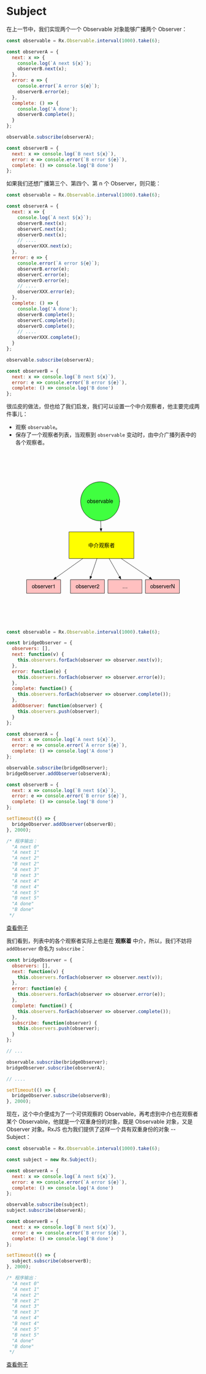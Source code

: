 # Subject

在上一节中，我们实现两个一个 Observable 对象能够广播两个 Observer：

```js
const observable = Rx.Observable.interval(1000).take(6);

const observerA = {
  next: x => {
    console.log(`A next ${x}`);
    observerB.next(x);
  },
  error: e => {
    console.error(`A error ${e}`);
    observerB.error(e);
  },
  complete: () => {
    console.log('A done');
    observerB.complete();
  }
};

observable.subscribe(observerA);

const observerB = {
  next: x => console.log(`B next ${x}`),
  error: e => console.error(`B error ${e}`),
  complete: () => console.log('B done')
};
```

如果我们还想广播第三个、第四个、第 n 个 Observer，则只能：

```js
const observable = Rx.Observable.interval(1000).take(6);

const observerA = {
  next: x => {
    console.log(`A next ${x}`);
    observerB.next(x);
    observerC.next(x);
    observerD.next(x);
    // ....
    observerXXX.next(x);
  },
  error: e => {
    console.error(`A error ${e}`);
    observerB.error(e);
    observerC.error(e);
    observerD.error(e);
    // ....
    observerXXX.error(e);
  },
  complete: () => {
    console.log('A done');
    observerB.complete();
    observerC.complete();
    observerD.complete();
    // ....
    observerXXX.complete();
  }
};

observable.subscribe(observerA);

const observerB = {
  next: x => console.log(`B next ${x}`),
  error: e => console.error(`B error ${e}`),
  complete: () => console.log('B done')
};
```

很瓜皮的做法，但也给了我们启发，我们可以设置一个中介观察者，他主要完成两件事儿：

- 观察 `observable`。
- 保存了一个观察者列表，当观察到 `observable` 变动时，由中介广播列表中的各个观察者。

<div style="text-align:center">
<?xml version="1.0" encoding="UTF-8" standalone="no"?>
<!DOCTYPE svg PUBLIC "-//W3C//DTD SVG 1.1//EN" "http://www.w3.org/Graphics/SVG/1.1/DTD/svg11.dtd">
<svg xmlns="http://www.w3.org/2000/svg" xmlns:xl="http://www.w3.org/1999/xlink" version="1.1" viewBox="165 39 461 337" width="300pt" height="337pt" xmlns:dc="http://purl.org/dc/elements/1.1/">
  <metadata> Produced by OmniGraffle 7.2
    <dc:date>2017-05-31 02:36:50 +0000</dc:date>
  </metadata>
  <defs>
    <font-face font-family="Helvetica Neue" font-size="16" panose-1="2 0 5 3 0 0 0 2 0 4" units-per-em="1000" underline-position="-100" underline-thickness="50" slope="0" x-height="517" cap-height="714" ascent="951.9958" descent="-212.99744" font-weight="500">
      <font-face-src>
        <font-face-name name="HelveticaNeue"/>
      </font-face-src>
    </font-face>
    <font-face font-family="PingFang SC" font-size="16" panose-1="2 11 4 0 0 0 0 0 0 0" units-per-em="1000" underline-position="-150" underline-thickness="58" slope="0" x-height="600" cap-height="860" ascent="1060.0021" descent="-340.0007" font-weight="500">
      <font-face-src>
        <font-face-name name="PingFangSC-Regular"/>
      </font-face-src>
    </font-face>
    <marker orient="auto" overflow="visible" markerUnits="strokeWidth" id="FilledArrow_Marker" viewBox="-9 -4 10 8" markerWidth="10" markerHeight="8" color="black">
      <g>
        <path d="M -8 0 L 0 3 L 0 -3 Z" fill="currentColor" stroke="currentColor" stroke-width="1"/>
      </g>
    </marker>
  </defs>
  <g stroke="none" stroke-opacity="1" stroke-dasharray="none" fill="none" fill-opacity="1">
    <title>版面 1</title>
    <g>
      <title>图层 1</title>
      <circle cx="386.75" cy="98.75" r="58.750094" fill="#40ff40"/>
      <circle cx="386.75" cy="98.75" r="58.750094" stroke="black" stroke-linecap="round" stroke-linejoin="round" stroke-width="1"/>
      <text transform="translate(344.75 89.526)" fill="black">
        <tspan font-family="Helvetica Neue" font-size="16" font-weight="500" fill="black" x="2.592" y="15" textLength="78.816">observable</tspan>
      </text>
      <rect x="293.5" y="190.5" width="195" height="80" fill="yellow"/>
      <rect x="293.5" y="190.5" width="195" height="80" stroke="black" stroke-linecap="round" stroke-linejoin="round" stroke-width="1"/>
      <text transform="translate(298.5 219.5)" fill="black">
        <tspan font-family="PingFang SC" font-size="16" font-weight="500" fill="black" x="52.5" y="17" textLength="80">中介观察者</tspan>
      </text>
      <rect x="166" y="334" width="102" height="41" fill="#ffc0c0"/>
      <rect x="166" y="334" width="102" height="41" stroke="black" stroke-linecap="round" stroke-linejoin="round" stroke-width="1"/>
      <text transform="translate(171 345.276)" fill="black">
        <tspan font-family="Helvetica Neue" font-size="16" font-weight="500" fill="black" x="10.296" y="15" textLength="71.408">observer1</tspan>
      </text>
      <rect x="298" y="334" width="102" height="41" fill="#ffc0c0"/>
      <rect x="298" y="334" width="102" height="41" stroke="black" stroke-linecap="round" stroke-linejoin="round" stroke-width="1"/>
      <text transform="translate(303 345.276)" fill="black">
        <tspan font-family="Helvetica Neue" font-size="16" font-weight="500" fill="black" x="10.296" y="15" textLength="71.408">observer2</tspan>
      </text>
      <rect x="523.5" y="334" width="102" height="41" fill="#ffc0c0"/>
      <rect x="523.5" y="334" width="102" height="41" stroke="black" stroke-linecap="round" stroke-linejoin="round" stroke-width="1"/>
      <text transform="translate(528.5 345.276)" fill="black">
        <tspan font-family="Helvetica Neue" font-size="16" font-weight="500" fill="black" x="8.968" y="15" textLength="74.064">observerN</tspan>
      </text>
      <line x1="253.82835" y1="328.2545" x2="334.87097" y2="270.5" marker-start="url(#FilledArrow_Marker)" stroke="black" stroke-linecap="round" stroke-linejoin="miter" stroke-width="1"/>
      <line x1="535.96056" y1="328.457" x2="450.19355" y2="270.5" marker-start="url(#FilledArrow_Marker)" stroke="black" stroke-linecap="round" stroke-linejoin="miter" stroke-width="1"/>
      <line x1="389.3905" y1="180.60515" x2="388.6442" y2="157.46968" marker-start="url(#FilledArrow_Marker)" stroke="black" stroke-linecap="round" stroke-linejoin="miter" stroke-width="1"/>
      <line x1="359.11954" y1="324.62327" x2="377.4516" y2="270.5" marker-start="url(#FilledArrow_Marker)" stroke="black" stroke-linecap="round" stroke-linejoin="miter" stroke-width="1"/>
      <rect x="410.75" y="334" width="102" height="41" fill="#ffc0c0"/>
      <rect x="410.75" y="334" width="102" height="41" stroke="black" stroke-linecap="round" stroke-linejoin="round" stroke-width="1"/>
      <text transform="translate(415.75 343.5)" fill="black">
        <tspan font-family="PingFang SC" font-size="16" font-weight="500" x="38" y="17" textLength="16">…</tspan>
      </text>
      <line x1="445.14725" y1="325.4012" x2="413.8226" y2="270.5" marker-start="url(#FilledArrow_Marker)" stroke="black" stroke-linecap="round" stroke-linejoin="miter" stroke-width="1"/>
    </g>
  </g>
</svg>
</div>

```js
const observable = Rx.Observable.interval(1000).take(6);

const bridgeObserver = {
  observers: [],
  next: function(v) {
    this.observers.forEach(observer => observer.next(v));
  },
  error: function(e) {
    this.observers.forEach(observer => observer.error(e));
  },
  complete: function() {
    this.observers.forEach(observer => observer.complete());
  },
  addObserver: function(observer) {
    this.observers.push(observer);
  }
};

const observerA = {
  next: x => console.log(`A next ${x}`),
  error: e => console.error(`A error ${e}`),
  complete: () => console.log('A done')
};

observable.subscribe(bridgeObserver);
bridgeObserver.addObserver(observerA);

const observerB = {
  next: x => console.log(`B next ${x}`),
  error: e => console.error(`B error ${e}`),
  complete: () => console.log('B done')
};

setTimeout(() => {
  bridgeObserver.addObserver(observerB);
}, 2000);

/* 程序输出：
  "A next 0"
  "A next 1"
  "A next 2"
  "B next 2"
  "A next 3"
  "B next 3"
  "A next 4"
  "B next 4"
  "A next 5"
  "B next 5"
  "A done"
  "B done"
 */
```

[查看例子](http://jsbin.com/nesazu/9/edit?js,console)

我们看到，列表中的各个观察者实际上也是在 **观察着** 中介，所以，我们不妨将 `addObserver` 命名为 `subscribe`：

```js
const bridgeObserver = {
  observers: [],
  next: function(v) {
    this.observers.forEach(observer => observer.next(v));
  },
  error: function(e) {
    this.observers.forEach(observer => observer.error(e));
  },
  complete: function() {
    this.observers.forEach(observer => observer.complete());
  },
  subscribe: function(observer) {
    this.observers.push(observer);
  }
};

// ...

observable.subscribe(bridgeObserver);
bridgeObserver.subscribe(observerA);

// ....

setTimeout(() => {
  bridgeObserver.subscribe(observerB);
}, 2000);
```

现在，这个中介便成为了一个可供观察的 Observable，再考虑到中介也在观察者某个 Observable，他就是一个双重身份的对象，既是 Observable 对象，又是 Observer 对象。RxJS 也为我们提供了这样一个具有双重身份的对象 -- Subject：

```js
const observable = Rx.Observable.interval(1000).take(6);

const subject = new Rx.Subject();

const observerA = {
  next: x => console.log(`A next ${x}`),
  error: e => console.error(`A error ${e}`),
  complete: () => console.log('A done')
};

observable.subscribe(subject);
subject.subscribe(observerA);

const observerB = {
  next: x => console.log(`B next ${x}`),
  error: e => console.error(`B error ${e}`),
  complete: () => console.log('B done')
};

setTimeout(() => {
  subject.subscribe(observerB);
}, 2000);

/* 程序输出：
  "A next 0"
  "A next 1"
  "A next 2"
  "B next 2"
  "A next 3"
  "B next 3"
  "A next 4"
  "B next 4"
  "A next 5"
  "B next 5"
  "A done"
  "B done"
 */
```

[查看例子](http://jsbin.com/nesazu/10/edit?js,console)
